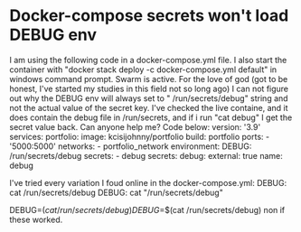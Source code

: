 
# Docker-compose secrets won't load DEBUG env

I am using the following code in a docker-compose.yml file.
I also start the container with "docker stack deploy -c docker-compose.yml default" in windows command prompt.
Swarm is active.
For the love of god (got to be honest, I've started my studies in this field not so long ago) I can not figure out why the DEBUG env will always set to " /run/secrets/debug" string and not the actual value of the secret key.
I've checked the live containe, and it does contain the debug file in /run/secrets, and if i run "cat debug" I get the secret value back.
Can anyone help me?
Code below:
version: '3.9'
services:
  portfolio:
    image: kcisijohnny/portfolio
    build: portfolio
    ports:
      - '5000:5000'
    networks:
      - portfolio_network
    environment:
      DEBUG: /run/secrets/debug
    secrets:
      - debug
secrets:
  debug:
    external: true
    name: debug

I've tried every variation I foud online in the docker-compose.yml:
DEBUG: cat /run/secrets/debug
DEBUG: cat "/run/secrets/debug"

DEBUG=$(cat /run/secrets/debug)
DEBUG=$$(cat /run/secrets/debug)
non if these worked.


        
